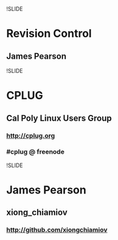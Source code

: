 !SLIDE

# Revision Control #
## James Pearson ##

!SLIDE

# CPLUG #
## Cal Poly Linux Users Group ##
### http://cplug.org ###
### \#cplug @ freenode ###

!SLIDE

# James Pearson #
## xiong_chiamiov ##
### http://github.com/xiongchiamiov ###
